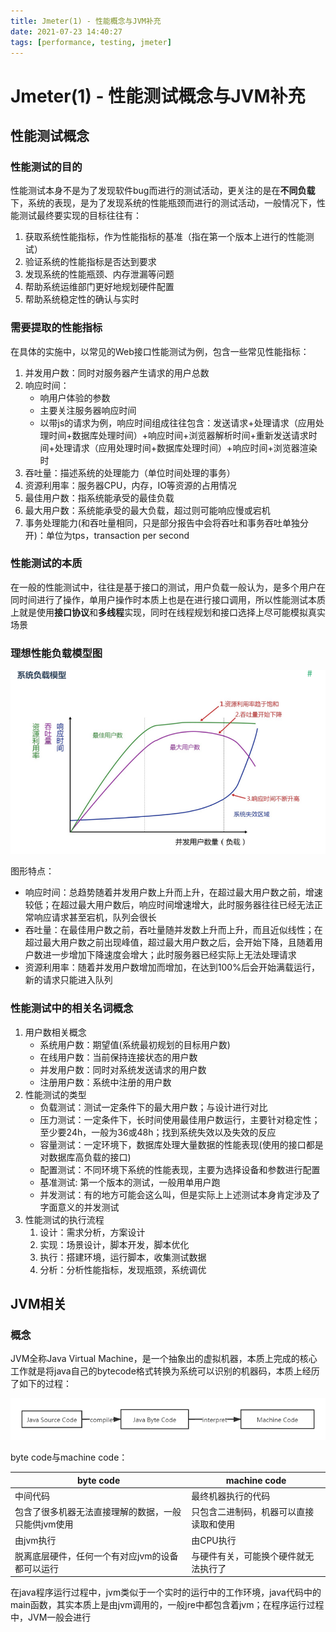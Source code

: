 ```yaml
---
title: Jmeter(1) - 性能概念与JVM补充
date: 2021-07-23 14:40:27
tags: [performance, testing, jmeter]
---
```

# Jmeter(1) - 性能测试概念与JVM补充

## 性能测试概念

### 性能测试的目的

性能测试本身不是为了发现软件bug而进行的测试活动，更关注的是在**不同负载**下，系统的表现，是为了发现系统的性能瓶颈而进行的测试活动，一般情况下，性能测试最终要实现的目标往往有：

1. 获取系统性能指标，作为性能指标的基准（指在第一个版本上进行的性能测试）
2. 验证系统的性能指标是否达到要求
3. 发现系统的性能瓶颈、内存泄漏等问题
4. 帮助系统运维部门更好地规划硬件配置
5. 帮助系统稳定性的确认与实时

### 需要提取的性能指标

在具体的实施中，以常见的Web接口性能测试为例，包含一些常见性能指标：

1. 并发用户数：同时对服务器产生请求的用户总数
2. 响应时间：
    - 响用户体验的参数
    - 主要关注服务器响应时间
    - 以带js的请求为例，响应时间组成往往包含：发送请求+处理请求（应用处理时间+数据库处理时间）+响应时间+浏览器解析时间+重新发送请求时间+处理请求（应用处理时间+数据库处理时间）+响应时间+浏览器渲染时
3. 吞吐量：描述系统的处理能力（单位时间处理的事务）
4. 资源利用率：服务器CPU，内存，IO等资源的占用情况
5. 最佳用户数：指系统能承受的最佳负载
6. 最大用户数：系统能承受的最大负载，超过则可能响应慢或宕机
7. 事务处理能力(和吞吐量相同，只是部分报告中会将吞吐和事务吞吐单独分开)：单位为tps，transaction per second

### 性能测试的本质

在一般的性能测试中，往往是基于接口的测试，用户负载一般认为，是多个用户在同时间进行了操作，单用户操作时本质上也是在进行接口调用，所以性能测试本质上就是使用**接口协议**和**多线程**实现，同时在线程规划和接口选择上尽可能模拟真实场景

### 理想性能负载模型图

![系统负载模型图](./images/loadOfSystemOnDifferentCurrentUser.png)

图形特点：
 - 响应时间：总趋势随着并发用户数上升而上升，在超过最大用户数之前，增速较低；在超过最大用户数后，响应时间增速增大，此时服务器往往已经无法正常响应请求甚至宕机，队列会很长
 - 吞吐量：在最佳用户数之前，吞吐量随并发数上升而上升，而且近似线性；在超过最大用户数之前出现峰值，超过最大用户数之后，会开始下降，且随着用户数进一步增加下降速度会增大；此时服务器已经实际上无法处理请求
 - 资源利用率：随着并发用户数增加而增加，在达到100%后会开始满载运行，新的请求只能进入队列

### 性能测试中的相关名词概念

1. 用户数相关概念
   - 系统用户数：期望值(系统最初规划的目标用户数)
   - 在线用户数：当前保持连接状态的用户数
   - 并发用户数：同时对系统发送请求的用户数
   - 注册用户数：系统中注册的用户数
2. 性能测试的类型
   - 负载测试：测试一定条件下的最大用户数；与设计进行对比
   - 压力测试：一定条件下，长时间使用最佳用户数运行，主要针对稳定性；至少要24h，一般为36或48h；找到系统失效以及失效的反应
   - 容量测试：一定环境下，数据库处理大量数据的性能表现(使用的接口都是对数据库高负载的接口)
   - 配置测试：不同环境下系统的性能表现，主要为选择设备和参数进行配置
   - 基准测试: 第一个版本的测试，一般用单用户跑
   - 并发测试：有的地方可能会这么叫，但是实际上上述测试本身肯定涉及了字面意义的并发测试
3. 性能测试的执行流程
   1. 设计：需求分析，方案设计
   2. 实现：场景设计，脚本开发，脚本优化
   3. 执行：搭建环境，运行脚本，收集测试数据
   4. 分析：分析性能指标，发现瓶颈，系统调优

## JVM相关

### 概念

JVM全称Java Virtual Machine，是一个抽象出的虚拟机器，本质上完成的核心工作就是将java自己的bytecode格式转换为系统可以识别的机器码，本质上经历了如下的过程：

![jvm源码转机器码过程](./images/processOfConvertionOfJavaBytecodeToMachineCode.png)

byte code与machine code：

| byte code                                           | machine code                           |
| --------------------------------------------------- | -------------------------------------- |
| 中间代码                                        | 最终机器执行的代码            |
| 包含了很多机器无法直接理解的数据，一般只能供jvm使用 | 只包含二进制码，机器可以直接读取和使用 |
| 由jvm执行                                        | 由CPU执行                           |
| 脱离底层硬件，任何一个有对应jvm的设备都可以运行 | 与硬件有关，可能换个硬件就无法执行了 |

在java程序运行过程中，jvm类似于一个实时的运行中的工作环境，java代码中的main函数，其实本质上是由jvm调用的，一般jre中都包含着jvm；在程序运行过程中，JVM一般会进行